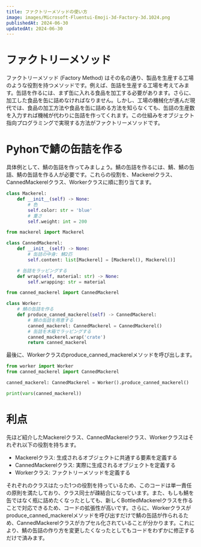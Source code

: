 ```yaml
---
title: ファクトリーメソッドの使い方
image: images/Microsoft-Fluentui-Emoji-3d-Factory-3d.1024.png
publishedAt: 2024-06-30
updatedAt: 2024-06-30
---
```

# ファクトリーメソッド

ファクトリーメソッド (Factory Method) はその名の通り、製品を生産する工場のような役割を持つメソッドです。例えば、缶詰を生産する工場を考えてみます。缶詰を作るには、まず缶に入れる食品を加工する必要があります。さらに、加工した食品を缶に詰めなければなりません。しかし、工場の機械化が進んだ現代では、食品の加工方法や食品を缶に詰める方法を知らなくても、缶詰の生産数を入力すれば機械が代わりに缶詰を作ってくれます。この仕組みをオブジェクト指向プログラミングで実現する方法がファクトリーメソッドです。

# Pyhonで鯖の缶詰を作る

具体例として、鯖の缶詰を作ってみましょう。鯖の缶詰を作るには、鯖、鯖の缶詰、鯖の缶詰を作る人が必要です。これらの役割を、Mackerelクラス、CannedMackerelクラス、Workerクラスに順に割り当てます。

```python
class Mackerel:
    def __init__(self) -> None:
        # 色
        self.color: str = 'blue'
        # 重さ
        self.weight: int = 200
```

```python
from mackerel import Mackerel

class CannedMackerel:
    def __init__(self) -> None:
        # 缶詰の中身: 鯖2匹
        self.content: list[Mackerel] = [Mackerel(), Mackerel()]

    # 缶詰をラッピングする
    def wrap(self, material: str) -> None:
        self.wrapping: str = material
```

```python
from canned_mackerel import CannedMackerel

class Worker:
    # 鯖の缶詰を作る
    def produce_canned_mackerel(self) -> CannedMackerel:
        # 鯖の缶詰を用意する
        canned_mackerel: CannedMackerel = CannedMackerel()
        # 缶詰を木箱でラッピングする
        canned_mackerel.wrap('crate')
        return canned_mackerel
```

最後に、Workerクラスのproduce\_canned\_mackerelメソッドを呼び出します。

```python
from worker import Worker
from canned_mackerel import CannedMackerel

canned_mackerel: CannedMackerel = Worker().produce_canned_mackerel()

print(vars(canned_mackerel))
```

# 利点

先ほど紹介したMackerelクラス、CannedMackerelクラス、Workerクラスはそれぞれ以下の役割を持ちます。

-   Mackerelクラス: 生成されるオブジェクトに共通する要素を定義する
-   CannedMackerelクラス: 実際に生成されるオブジェクトを定義する
-   Workerクラス: ファクトリーメソッドを定義する

それぞれのクラスはたった1つの役割を持っているため、このコードは単一責任の原則を満たしており、クラス同士が疎結合になっています。また、もしも鯖を缶ではなく瓶に詰めたくなったとしても、新しくBottledMackerelクラスを作ることで対応できるため、コードの拡張性が高いです。さらに、Workerクラスがproduce\_canned\_mackerelメソッドを呼び出すだけで鯖の缶詰が作られるため、CannedMackerelクラスがカプセル化されていることが分かります。これにより、鯖の缶詰の作り方を変更したくなったとしてもコードをわずかに修正するだけで済みます。
